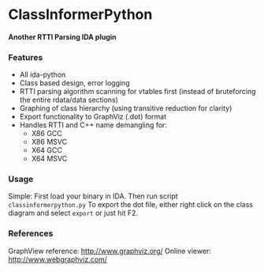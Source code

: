 # ClassInformerPython #
#### Another RTTI Parsing IDA plugin ####

### Features ###
* All ida-python
* Class based design, error logging
* RTTI parsing algorithm scanning for vtables first (instead of
bruteforcing the entire rdata/data sections)
* Graphing of class hierarchy (using transitive reduction for clarity)
* Export functionality to GraphViz (.dot) format
* Handles RTTI and C++ name demangling for:
  * X86 GCC
  * X86 MSVC
  * X64 GCC
  * X64 MSVC

### Usage ###
Simple: First load your binary in IDA. Then run script `classinformerpython.py`
To export the dot file, either right click on the class diagram and select
`export` or just hit F2.

### References ###
GraphView reference: http://www.graphviz.org/
Online viewer: http://www.webgraphviz.com/
